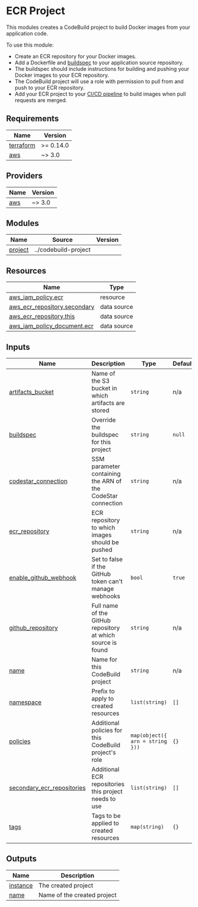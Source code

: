 # ECR Project

This modules creates a CodeBuild project to build Docker images from your
application code.

To use this module:

* Create an ECR repository for your Docker images.
* Add a Dockerfile and [buildspec] to your application source repository.
* The buildspec should include instructions for building and pushing your Docker
  images to your ECR repository.
* The CodeBuild project will use a role with permission to pull from and push to
  your ECR repository.
* Add your ECR project to your [CI/CD pipeline] to build images when pull
  requests are merged.

[buildspec]: https://docs.aws.amazon.com/codebuild/latest/userguide/build-spec-ref.html
[CI/CD pipeline]: ../cicd-pipeline

<!-- BEGIN_TF_DOCS -->
## Requirements

| Name | Version |
|------|---------|
| <a name="requirement_terraform"></a> [terraform](#requirement\_terraform) | >= 0.14.0 |
| <a name="requirement_aws"></a> [aws](#requirement\_aws) | ~> 3.0 |

## Providers

| Name | Version |
|------|---------|
| <a name="provider_aws"></a> [aws](#provider\_aws) | ~> 3.0 |

## Modules

| Name | Source | Version |
|------|--------|---------|
| <a name="module_project"></a> [project](#module\_project) | ../codebuild-project |  |

## Resources

| Name | Type |
|------|------|
| [aws_iam_policy.ecr](https://registry.terraform.io/providers/hashicorp/aws/latest/docs/resources/iam_policy) | resource |
| [aws_ecr_repository.secondary](https://registry.terraform.io/providers/hashicorp/aws/latest/docs/data-sources/ecr_repository) | data source |
| [aws_ecr_repository.this](https://registry.terraform.io/providers/hashicorp/aws/latest/docs/data-sources/ecr_repository) | data source |
| [aws_iam_policy_document.ecr](https://registry.terraform.io/providers/hashicorp/aws/latest/docs/data-sources/iam_policy_document) | data source |

## Inputs

| Name | Description | Type | Default | Required |
|------|-------------|------|---------|:--------:|
| <a name="input_artifacts_bucket"></a> [artifacts\_bucket](#input\_artifacts\_bucket) | Name of the S3 bucket in which artifacts are stored | `string` | n/a | yes |
| <a name="input_buildspec"></a> [buildspec](#input\_buildspec) | Override the buildspec for this project | `string` | `null` | no |
| <a name="input_codestar_connection"></a> [codestar\_connection](#input\_codestar\_connection) | SSM parameter containing the ARN of the CodeStar connection | `string` | n/a | yes |
| <a name="input_ecr_repository"></a> [ecr\_repository](#input\_ecr\_repository) | ECR repository to which images should be pushed | `string` | n/a | yes |
| <a name="input_enable_github_webhook"></a> [enable\_github\_webhook](#input\_enable\_github\_webhook) | Set to false if the GitHub token can't manage webhooks | `bool` | `true` | no |
| <a name="input_github_repository"></a> [github\_repository](#input\_github\_repository) | Full name of the GitHub repository at which source is found | `string` | n/a | yes |
| <a name="input_name"></a> [name](#input\_name) | Name for this CodeBuild project | `string` | n/a | yes |
| <a name="input_namespace"></a> [namespace](#input\_namespace) | Prefix to apply to created resources | `list(string)` | `[]` | no |
| <a name="input_policies"></a> [policies](#input\_policies) | Additional policies for this CodeBuild project's role | `map(object({ arn = string }))` | `{}` | no |
| <a name="input_secondary_ecr_repositories"></a> [secondary\_ecr\_repositories](#input\_secondary\_ecr\_repositories) | Additional ECR repositories this project needs to use | `list(string)` | `[]` | no |
| <a name="input_tags"></a> [tags](#input\_tags) | Tags to be applied to created resources | `map(string)` | `{}` | no |

## Outputs

| Name | Description |
|------|-------------|
| <a name="output_instance"></a> [instance](#output\_instance) | The created project |
| <a name="output_name"></a> [name](#output\_name) | Name of the created project |
<!-- END_TF_DOCS -->
